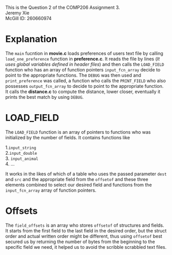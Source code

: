 This is the Question 2 of the COMP206 Assignment 3.  
Jeremy Xie   
McGill ID: 260660974

# Explanation 
The `main` fucntion in **movie.c** loads preferences of users text file by calling `load_one_preference` function in **preference.c**. It reads the file by lines (*It uses global variables defined in header files*) and then calls the `LOAD_FIELD` function who has an array of function pointers `input_fcn_array` decide to point to the appropriate functions. The `DEBUG` was then used and `print_preference` was called, a function who calls the `PRINT_FIELD` who also possesses `output_fcn_array` to decide to point to the appropriate function. It calls the **distance.c** to compute the distance, lower closer, eventually it prints the best match by using `DEBUG`.

# LOAD_FIELD
The `LOAD_FIELD` function is an array of pointers to functions who was initialized by the number of fields. It contains functions like 

1.`input_string`   
2.`input_double`  
3. `input_animal`  
4. ...  

It works in the likes of which of a table who uses the passed parameter `dest` and `src` and the appropriate field from the `offsetof` and these three elements combined to select our desired field and functions from the `input_fcn_array` array of function pointers. 


# Offsets
The `field_offsets` is an array who stores `offsetof` of structures and fields. It starts from the first field to the last field in the desired order, but the struct order and actual written order might be different, thus using `offsetof` best secured us by returning the number of bytes from the beginning to the specific field we need, it helped us to avoid the scribble scrabbled text files. 


